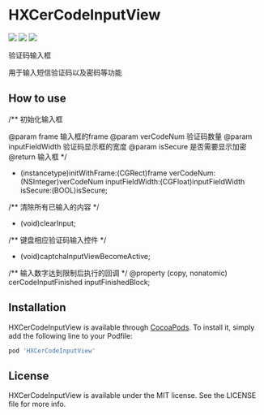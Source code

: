 # HXCerCodeInputView

![](https://img.shields.io/badge/License-MIT-green.svg)
![](https://img.shields.io/badge/platform-iOS-lightgrey.svg)
![](https://img.shields.io/cocoapods/v/HXCerCodeInputView.svg?style=popout)


验证码输入框

用于输入短信验证码以及密码等功能
## How to use
/**
 初始化输入框

 @param frame 输入框的frame
 @param verCodeNum 验证码数量
 @param inputFieldWidth 验证码显示框的宽度
 @param isSecure 是否需要显示加密
 @return 输入框
 */
- (instancetype)initWithFrame:(CGRect)frame verCodeNum:(NSInteger)verCodeNum inputFieldWidth:(CGFloat)inputFieldWidth isSecure:(BOOL)isSecure;


/**
 清除所有已输入的内容
 */
- (void)clearInput;

/**
 键盘相应验证码输入控件
 */
- (void)captchaInputViewBecomeActive;

/**
 输入数字达到限制后执行的回调
 */
@property (copy, nonatomic) cerCodeInputFinished inputFinishedBlock;


## Installation

HXCerCodeInputView is available through [CocoaPods](https://cocoapods.org). To install
it, simply add the following line to your Podfile:

```ruby
pod 'HXCerCodeInputView'
```

## License

HXCerCodeInputView is available under the MIT license. See the LICENSE file for more info.
